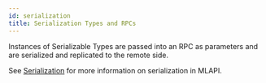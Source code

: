 ```yaml
---
id: serialization
title: Serialization Types and RPCs
---
```


Instances of Serializable Types are passed into an RPC as parameters and are serialized and replicated to the remote side.

See [Serialization](../serialization/serialization-intro.md) for more information on serialization in MLAPI.

